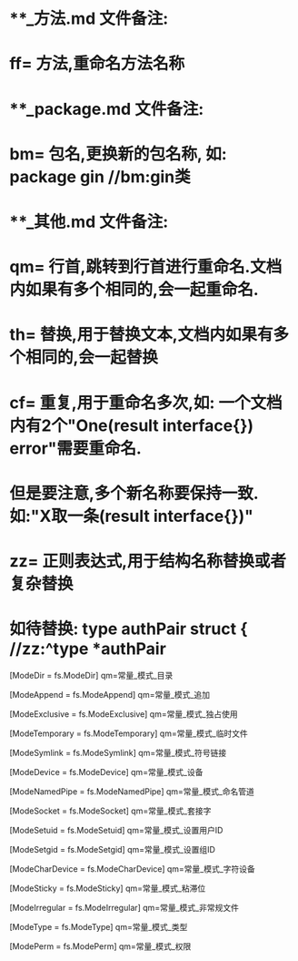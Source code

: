 # **_方法.md 文件备注:
# ff= 方法,重命名方法名称
# 
# **_package.md 文件备注:
# bm= 包名,更换新的包名称, 如: package gin //bm:gin类
#
# **_其他.md 文件备注:
# qm= 行首,跳转到行首进行重命名.文档内如果有多个相同的,会一起重命名.
# th= 替换,用于替换文本,文档内如果有多个相同的,会一起替换
# cf= 重复,用于重命名多次,如: 一个文档内有2个"One(result interface{}) error"需要重命名.
#     但是要注意,多个新名称要保持一致. 如:"X取一条(result interface{})"
# zz= 正则表达式,用于结构名称替换或者复杂替换
#     如待替换: type authPair struct { //zz:^type *authPair

[ModeDir        = fs.ModeDir]
qm=常量_模式_目录

[ModeAppend     = fs.ModeAppend]
qm=常量_模式_追加

[ModeExclusive  = fs.ModeExclusive]
qm=常量_模式_独占使用

[ModeTemporary  = fs.ModeTemporary]
qm=常量_模式_临时文件

[ModeSymlink    = fs.ModeSymlink]
qm=常量_模式_符号链接

[ModeDevice     = fs.ModeDevice]
qm=常量_模式_设备

[ModeNamedPipe  = fs.ModeNamedPipe]
qm=常量_模式_命名管道

[ModeSocket     = fs.ModeSocket]
qm=常量_模式_套接字

[ModeSetuid     = fs.ModeSetuid]
qm=常量_模式_设置用户ID

[ModeSetgid     = fs.ModeSetgid]
qm=常量_模式_设置组ID

[ModeCharDevice = fs.ModeCharDevice]
qm=常量_模式_字符设备

[ModeSticky     = fs.ModeSticky]
qm=常量_模式_粘滞位

[ModeIrregular  = fs.ModeIrregular]
qm=常量_模式_非常规文件

[ModeType = fs.ModeType]
qm=常量_模式_类型

[ModePerm = fs.ModePerm]
qm=常量_模式_权限
